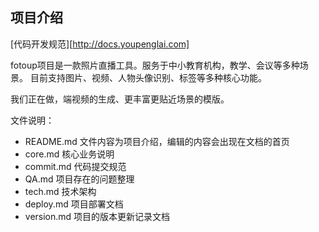 ## 项目介绍

[代码开发规范][http://docs.youpenglai.com]

fotoup项目是一款照片直播工具。服务于中小教育机构，教学、会议等多种场景。
目前支持图片、视频、人物头像识别、标签等多种核心功能。

我们正在做，端视频的生成、更丰富更贴近场景的模版。

文件说明：

- README.md 文件内容为项目介绍，编辑的内容会出现在文档的首页
- core.md 核心业务说明
- commit.md 代码提交规范
- QA.md 项目存在的问题整理
- tech.md 技术架构
- deploy.md 项目部署文档
- version.md 项目的版本更新记录文档
